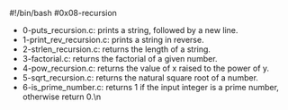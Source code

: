#!/bin/bash
#0x08-recursion
* 0-puts_recursion.c: prints a string, followed by a new line.
* 1-print_rev_recursion.c: prints a string in reverse.
* 2-strlen_recursion.c: returns the length of a string.
* 3-factorial.c: returns the factorial of a given number.
* 4-pow_recursion.c: returns the value of x raised to the power of y.
* 5-sqrt_recursion.c: returns the natural square root of a number.
* 6-is_prime_number.c: returns 1 if the input integer is a prime number, otherwise return 0.\n
